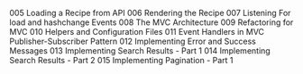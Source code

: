 005 Loading a Recipe from API
006 Rendering the Recipe
007 Listening For load and hashchange Events
008 The MVC Architecture
009 Refactoring for MVC
010 Helpers and Configuration Files
011 Event Handlers in MVC Publisher-Subscriber Pattern
012 Implementing Error and Success Messages
013 Implementing Search Results - Part 1
014 Implementing Search Results - Part 2
015 Implementing Pagination - Part 1